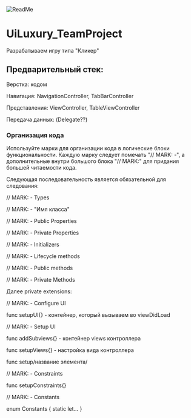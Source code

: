 ![ReadMe](https://github.com/yur4kur/UiLuxury_TeamProject/assets/105720427/bdd4f6f9-1c41-4ac7-911b-2ade2c57ce53)

# UiLuxury_TeamProject
Разрабатываем игру типа "Кликер"
## Предварительный стек:
Верстка: кодом

Навигация: NavigationController, TabBarController 

Представления: ViewController, TableViewController

Передача данных: (Delegate??)

### Организация кода

Используйте марки для организации кода в логические блоки функциональности. Каждую марку следует помечать "// MARK: -", 
а дополнительные внутри большого блока "// MARK:" для придания большей читаемости кода.

Следующая последовательность является обязательной для следования:

// MARK: - Types

// MARK: - "Имя класса"

// MARK: - Public Properties

// MARK: - Private Properties

// MARK: - Initializers

// MARK: - Lifecycle methods

// MARK: - Public methods

// MARK: - Private Methods

Далее private extensions:

// MARK: - Configure UI
  
  func setupUI{} - контейнер, который вызываем во viewDidLoad

  
// MARK: - Setup UI
  
  func addSubviews{} - контейнер views контроллера
  
  func setupViews{} - настройка вида контроллера
  
  func setup/название элемента/

  
// MARK: - Constraints
  
  func setupConstraints{}


// MARK: - Constants
  
  enum Constants {
    static let... 
    }
  
